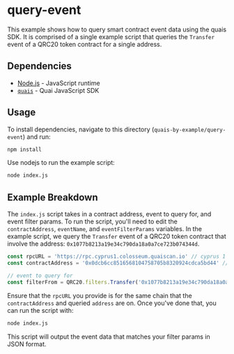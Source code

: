 # query-event

This example shows how to query smart contract event data using the quais SDK. It is comprised of a single example script that queries the `Transfer` event of a QRC20 token contract for a single address.

## Dependencies

- [Node.js](https://nodejs.org/en/) - JavaScript runtime
- [`quais`](https://www.npmjs.com/package/quais) - Quai JavaScript SDK

## Usage

To install dependencies, navigate to this directory (`quais-by-example/query-event`) and run:

```bash
npm install
```

Use nodejs to run the example script:

```bash
node index.js
```

## Example Breakdown

The `index.js` script takes in a contract address, event to query for, and event filter params. To run the script, you'll need to edit the `contractAddress`, `eventName`, and `eventFilterParams` variables. In the example script, we query the `Transfer` event of a QRC20 token contract that involve the address: `0x1077b8213a19e34c790da18a0a7ce723b074344d`.

```js
const rpcURL = 'https://rpc.cyprus1.colosseum.quaiscan.io' // cyprus 1 rpc url
const contractAddress = '0x0dcb6cc8516568104758705b8320924cdca5bd44' // cyprus 1 qrc20 contract

// event to query for
const filterFrom = QRC20.filters.Transfer('0x1077b8213a19e34c790da18a0a7ce723b074344d') // filter for transfers from this address
```

Ensure that the `rpcURL` you provide is for the same chain that the `contractAddress` and queried `address` are on. Once you've done that, you can run the script with:

```bash
node index.js
```

This script will output the event data that matches your filter params in JSON format.
